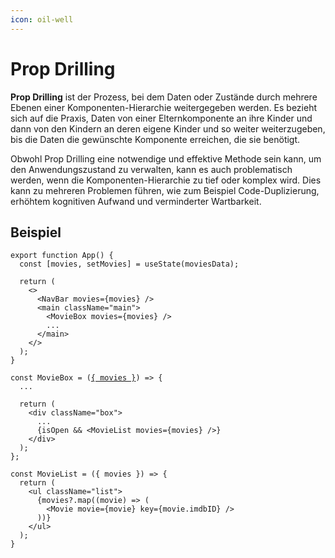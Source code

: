 ```yaml
---
icon: oil-well
---
```


# Prop Drilling

**Prop Drilling** ist der Prozess, bei dem Daten oder Zustände durch mehrere Ebenen einer Komponenten-Hierarchie weitergegeben werden. Es bezieht sich auf die Praxis, Daten von einer Elternkomponente an ihre Kinder und dann von den Kindern an deren eigene Kinder und so weiter weiterzugeben, bis die Daten die gewünschte Komponente erreichen, die sie benötigt.

Obwohl Prop Drilling eine notwendige und effektive Methode sein kann, um den Anwendungszustand zu verwalten, kann es auch problematisch werden, wenn die Komponenten-Hierarchie zu tief oder komplex wird. Dies kann zu mehreren Problemen führen, wie zum Beispiel Code-Duplizierung, erhöhtem kognitiven Aufwand und verminderter Wartbarkeit.

## Beispiel

<pre class="language-jsx"><code class="lang-jsx">export function App() {
  const [movies, setMovies] = useState(moviesData);

  return (
    &#x3C;>
      &#x3C;NavBar movies={movies} />
      &#x3C;main className="main">
        &#x3C;MovieBox movies={movies} />
        ...
      &#x3C;/main>
    &#x3C;/>
  );
}

const MovieBox = (<a data-footnote-ref href="#user-content-fn-1">{ movies }</a>) => {
  ...

  return (
    &#x3C;div className="box">
      ...
      {isOpen &#x26;&#x26; &#x3C;MovieList movies={movies} />}
    &#x3C;/div>
  );
};

const MovieList = ({ movies }) => {
  return (
    &#x3C;ul className="list">
      {movies?.map((movie) => (
        &#x3C;Movie movie={movie} key={movie.imdbID} />
      ))}
    &#x3C;/ul>
  );
}
</code></pre>

[^1]: Die Props die von der `App`-Komponenten kommen sind gar nicht für die `MovieBox`-Komponente bestimmt, sondern für die `MovieList`-Component. Sie dient also nur als Man-in-the-Middle für die Kommunikation
